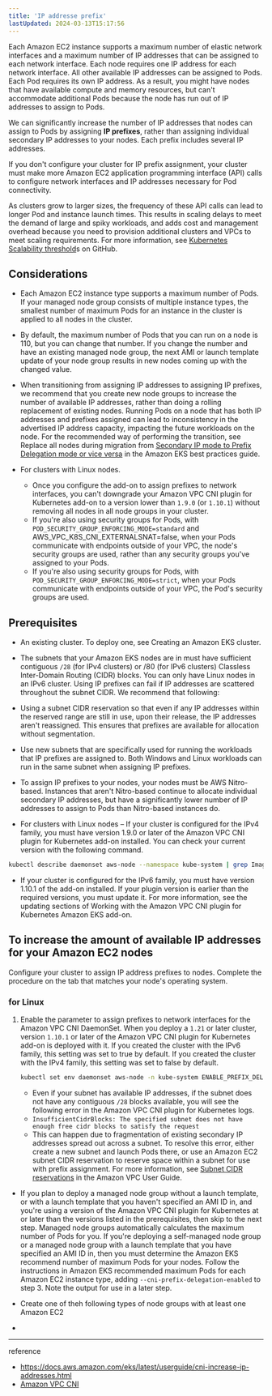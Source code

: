 ```yaml
---
title: 'IP addresse prefix'
lastUpdated: 2024-03-13T15:17:56
---
```


Each Amazon EC2 instance supports a maximum number of elastic network interfaces and a maximum number of IP addresses that can be assigned to each network interface. Each node requires one IP address for each network interface. All other available IP addresses can be assigned to Pods. Each Pod requires its own IP address. As a result, you might have nodes that have available compute and memory resources, but can't accommodate additional Pods because the node has run out of IP addresses to assign to Pods.

We can significantly increase the number of IP addresses that nodes can assign to Pods by assigning **IP prefixes**, rather than assigning individual secondary IP addresses to your nodes. Each prefix includes several IP addresses.

If you don't configure your cluster for IP prefix assignment, your cluster must make more Amazon EC2 application programming interface (API) calls to configure network interfaces and IP addresses necessary for Pod connectivity.

As clusters grow to larger sizes, the frequency of these API calls can lead to longer Pod and instance launch times. This results in scaling delays to meet the demand of large and spiky workloads, and adds cost and management overhead because you need to provision additional clusters and VPCs to meet scaling requirements. For more information, see [Kubernetes Scalability threshold](https://github.com/kubernetes/community/blob/master/sig-scalability/configs-and-limits/thresholds.md)s on GitHub.

## Considerations

- Each Amazon EC2 instance type supports a maximum number of Pods. If your managed node group consists of multiple instance types, the smallest number of maximum Pods for an instance in the cluster is applied to all nodes in the cluster.

- By default, the maximum number of Pods that you can run on a node is 110, but you can change that number. If you change the number and have an existing managed node group, the next AMI or launch template update of your node group results in new nodes coming up with the changed value.

- When transitioning from assigning IP addresses to assigning IP prefixes, we recommend that you create new node groups to increase the number of available IP addresses, rather than doing a rolling replacement of existing nodes. Running Pods on a node that has both IP addresses and prefixes assigned can lead to inconsistency in the advertised IP address capacity, impacting the future workloads on the node. For the recommended way of performing the transition, see Replace all nodes during migration from [Secondary IP mode to Prefix Delegation mode or vice versa](https://github.com/aws/aws-eks-best-practices/blob/master/content/networking/prefix-mode/index_windows.md#replace-all-nodes-during-migration-from-secondary-ip-mode-to-prefix-delegation-mode-or-vice-versa) in the Amazon EKS best practices guide.

- For clusters with Linux nodes.
  - Once you configure the add-on to assign prefixes to network interfaces, you can't downgrade your Amazon VPC CNI plugin for Kubernetes add-on to a version lower than `1.9.0` (or `1.10.1`) without removing all nodes in all node groups in your cluster.
  - If you're also using security groups for Pods, with `POD_SECURITY_GROUP_ENFORCING_MODE=standard` and AWS_VPC_K8S_CNI_EXTERNALSNAT=false, when your Pods communicate with endpoints outside of your VPC, the node's security groups are used, rather than any security groups you've assigned to your Pods.
  - If you're also using security groups for Pods, with `POD_SECURITY_GROUP_ENFORCING_MODE=strict`, when your Pods communicate with endpoints outside of your VPC, the Pod's security groups are used.

## Prerequisites

- An existing cluster. To deploy one, see Creating an Amazon EKS cluster.

- The subnets that your Amazon EKS nodes are in must have sufficient contiguous `/28` (for IPv4 clusters) or /80 (for IPv6 clusters) Classless Inter-Domain Routing (CIDR) blocks. You can only have Linux nodes in an IPv6 cluster. Using IP prefixes can fail if IP addresses are scattered throughout the subnet CIDR. We recommend that following:

- Using a subnet CIDR reservation so that even if any IP addresses within the reserved range are still in use, upon their release, the IP addresses aren't reassigned. This ensures that prefixes are available for allocation without segmentation.

- Use new subnets that are specifically used for running the workloads that IP prefixes are assigned to. Both Windows and Linux workloads can run in the same subnet when assigning IP prefixes.

- To assign IP prefixes to your nodes, your nodes must be AWS Nitro-based. Instances that aren't Nitro-based continue to allocate individual secondary IP addresses, but have a significantly lower number of IP addresses to assign to Pods than Nitro-based instances do.

- For clusters with Linux nodes – If your cluster is configured for the IPv4 family, you must have version 1.9.0 or later of the Amazon VPC CNI plugin for Kubernetes add-on installed. You can check your current version with the following command.
  
```bash
kubectl describe daemonset aws-node --namespace kube-system | grep Image | cut -d "/" -f 2
```

- If your cluster is configured for the IPv6 family, you must have version 1.10.1 of the add-on installed. If your plugin version is earlier than the required versions, you must update it. For more information, see the updating sections of Working with the Amazon VPC CNI plugin for Kubernetes Amazon EKS add-on.

## To increase the amount of available IP addresses for your Amazon EC2 nodes

Configure your cluster to assign IP address prefixes to nodes. Complete the procedure on the tab that matches your node's operating system.

### for Linux

1. Enable the parameter to assign prefixes to network interfaces for the Amazon VPC CNI DaemonSet. When you deploy a `1.21` or later cluster, version `1.10.1` or later of the Amazon VPC CNI plugin for Kubernetes add-on is deployed with it. If you created the cluster with the IPv6 family, this setting was set to true by default. If you created the cluster with the IPv4 family, this setting was set to false by default.
    ```bash
    kubectl set env daemonset aws-node -n kube-system ENABLE_PREFIX_DELEGATION=true
    ```
    - Even if your subnet has available IP addresses, if the subnet does not have any contiguous `/28` blocks available, you will see the following error in the Amazon VPC CNI plugin for Kubernetes logs.
    - `InsufficientCidrBlocks: The specified subnet does not have enough free cidr blocks to satisfy the request`
    - This can happen due to fragmentation of existing secondary IP addresses spread out across a subnet. To resolve this error, either create a new subnet and launch Pods there, or use an Amazon EC2 subnet CIDR reservation to reserve space within a subnet for use with prefix assignment. For more information, see [Subnet CIDR reservations](https://docs.aws.amazon.com/vpc/latest/userguide/subnet-cidr-reservation.html) in the Amazon VPC User Guide.

- If you plan to deploy a managed node group without a launch template, or with a launch template that you haven't specified an AMI ID in, and you're using a version of the Amazon VPC CNI plugin for Kubernetes at or later than the versions listed in the prerequisites, then skip to the next step. Managed node groups automatically calculates the maximum number of Pods for you.
    If you're deploying a self-managed node group or a managed node group with a launch template that you have specified an AMI ID in, then you must determine the Amazon EKS recommend number of maximum Pods for your nodes. Follow the instructions in Amazon EKS recommended maximum Pods for each Amazon EC2 instance type, adding `--cni-prefix-delegation-enabled` to step 3. Note the output for use in a later step.

- Create one of theh following types of node groups with at least one Amazon EC2
- 


---
reference 
- https://docs.aws.amazon.com/eks/latest/userguide/cni-increase-ip-addresses.html
- [Amazon VPC CNI](./Amazon VPC CNI.md)